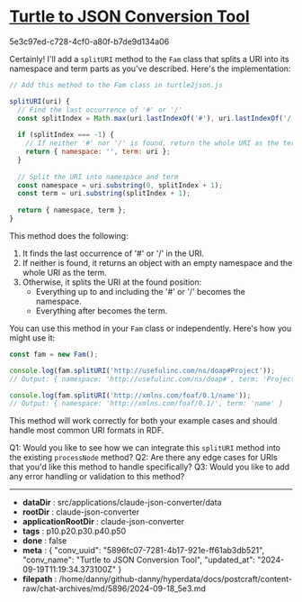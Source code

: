 # [Turtle to JSON Conversion Tool](https://claude.ai/chat/5896fc07-7281-4b17-921e-ff61ab3db521)

5e3c97ed-c728-4cf0-a80f-b7de9d134a06

 Certainly! I'll add a `splitURI` method to the `Fam` class that splits a URI into its namespace and term parts as you've described. Here's the implementation:

```javascript
// Add this method to the Fam class in turtle2json.js

splitURI(uri) {
  // Find the last occurrence of '#' or '/'
  const splitIndex = Math.max(uri.lastIndexOf('#'), uri.lastIndexOf('/'));
  
  if (splitIndex === -1) {
    // If neither '#' nor '/' is found, return the whole URI as the term
    return { namespace: '', term: uri };
  }
  
  // Split the URI into namespace and term
  const namespace = uri.substring(0, splitIndex + 1);
  const term = uri.substring(splitIndex + 1);
  
  return { namespace, term };
}
```

This method does the following:

1. It finds the last occurrence of '#' or '/' in the URI.
2. If neither is found, it returns an object with an empty namespace and the whole URI as the term.
3. Otherwise, it splits the URI at the found position:
   - Everything up to and including the '#' or '/' becomes the namespace.
   - Everything after becomes the term.

You can use this method in your `Fam` class or independently. Here's how you might use it:

```javascript
const fam = new Fam();

console.log(fam.splitURI('http://usefulinc.com/ns/doap#Project'));
// Output: { namespace: 'http://usefulinc.com/ns/doap#', term: 'Project' }

console.log(fam.splitURI('http://xmlns.com/foaf/0.1/name'));
// Output: { namespace: 'http://xmlns.com/foaf/0.1/', term: 'name' }
```

This method will work correctly for both your example cases and should handle most common URI formats in RDF.

Q1: Would you like to see how we can integrate this `splitURI` method into the existing `processNode` method?
Q2: Are there any edge cases for URIs that you'd like this method to handle specifically?
Q3: Would you like to add any error handling or validation to this method?

---

* **dataDir** : src/applications/claude-json-converter/data
* **rootDir** : claude-json-converter
* **applicationRootDir** : claude-json-converter
* **tags** : p10.p20.p30.p40.p50
* **done** : false
* **meta** : {
  "conv_uuid": "5896fc07-7281-4b17-921e-ff61ab3db521",
  "conv_name": "Turtle to JSON Conversion Tool",
  "updated_at": "2024-09-19T11:19:34.373100Z"
}
* **filepath** : /home/danny/github-danny/hyperdata/docs/postcraft/content-raw/chat-archives/md/5896/2024-09-18_5e3.md